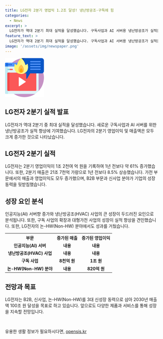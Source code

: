 ```yaml
---
title: LG전자 2분기 영업익 1.2조 달성! 냉난방공조·구독에 힘
categories:
  - News
excerpt: >
  LG전자가 역대 2분기 최대 실적을 달성했습니다. 구독사업과 AI 서버용 냉난방공조가 실적을 견인했고, 2분기 영업이익은 1조 2천여 억 원으로 전년 대비 61% 증가했습니다. 주력사업과 신성장사업의 성장이 균형을 이루었으며, 가전 부문에서의 매출과 영업이익이 증가했습니다. 또한, B2B 부문과 신사업 분야의 성장동력이 뒷받침되었으며, 구독 사업과 HVAC 사업이 실적에 기여했습니다. 또한, LG전자는 2030년 매출액 100조 원 달성 목표를 세웠습니다. (150자)
feature_text: >
  LG전자가 역대 2분기 최대 실적을 달성했습니다. 구독사업과 AI 서버용 냉난방공조가 실적을 견인했고, 2분기 영업이익은 1조 2천여 억 원으로 전년 대비 61% 증가했습니다. 주력사업과 신성장사업의 성장이 균형을 이루었으며, 가전 부문에서의 매출과 영업이익이 증가했습니다. 또한, B2B 부문과 신사업 분야의 성장동력이 뒷받침되었으며, 구독 사업과 HVAC 사업이 실적에 기여했습니다. 또한, LG전자는 2030년 매출액 100조 원 달성 목표를 세웠습니다. (150자)
image: '/assets/img/newspaper.png'
---
```


<p><img src="/assets/img/news.png" alt="rentncar 속보" /></p>

<h2 data-ke-size="size26">LG전자 2분기 실적 발표</h2>

<p data-ke-size="size16">LG전자가 역대 2분기 중 최대 실적을 달성했습니다. 새로운 구독사업과 AI 서버를 위한 냉난방공조가 실적 향상에 기여했습니다. LG전자의 2분기 영업이익 및 매출액은 모두 크게 증가한 것으로 나타났습니다.</p>

<h2 data-ke-size="size26">LG전자 2분기 실적</h2>

<p data-ke-size="size16">LG전자는 2분기 영업이익이 1조 2천여 억 원을 기록하여 1년 전보다 약 61% 증가했습니다. 또한, 2분기 매출은 21조 7천억 가량으로 1년 전보다 8.5% 상승했습니다. 가전 부문에서의 매출과 영업이익도 모두 증가했으며, B2B 부문과 신사업 분야가 기업의 성장동력을 뒷받침했습니다.</p>

<h2 data-ke-size="size26">성장 요인 분석</h2>

<p data-ke-size="size16">인공지능(AI) 서버향 증가와 냉난방공조(HVAC) 사업의 큰 성장이 두드러진 요인으로 분석됩니다. 또한, 구독 사업의 확장과 대형가전 사업의 성장이 실적 향상을 견인했습니다. 또한, LG전자의 논-HW(Non-HW) 분야에서도 성과를 거뒀습니다.</p>

<table>
    <tr>
        <th>부문</th>
        <th>증가된 매출</th>
        <th>증가된 영업이익</th>
    </tr>
    <tr>
        <td style="text-align: center; height: 17px;"><b>인공지능(AI) 서버</b></td>
        <td style="text-align: center; height: 17px;"><b>내용</b></td>
        <td style="text-align: center; height: 17px;"><b>내용</b></td>
    </tr>
    <tr>
        <td style="text-align: center; height: 17px;"><b>냉난방공조(HVAC) 사업</b></td>
        <td style="text-align: center; height: 17px;"><b>내용</b></td>
        <td style="text-align: center; height: 17px;"><b>내용</b></td>
    </tr>
    <tr>
        <td style="text-align: center; height: 17px;"><b>구독 사업</b></td>
        <td style="text-align: center; height: 17px;"><b>8천억 원</b></td>
        <td style="text-align: center; height: 17px;"><b>1조 원</b></td>
    </tr>
    <tr>
        <td style="text-align: center; height: 17px;"><b>논-HW(Non-HW) 분야</b></td>
        <td style="text-align: center; height: 17px;"><b>내용</b></td>
        <td style="text-align: center; height: 17px;"><b>820억 원</b></td>
    </tr>
</table>

<h2 data-ke-size="size26">전망과 목표</h2>

<p data-ke-size="size16">LG전자는 B2B, 신사업, 논-HW(Non-HW)를 3대 신성장 동력으로 삼아 2030년 매출액 100조 원 달성을 목표로 하고 있습니다. 앞으로도 다양한 제품과 서비스를 통해 성장을 지속할 전망입니다.</p>

<p data-ke-size="size16">&nbsp;</p>
유용한 생활 정보가 필요하시다면, <a href="https://opensis.kr" rel="dofollow">opensis.kr</a>


